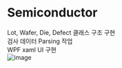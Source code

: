 # Semiconductor
Lot, Wafer, Die, Defect 클래스 구조 구현   
검사 데이터 Parsing 작업   
WPF xaml UI 구현   
![image](https://github.com/nanna29/Semiconductor/assets/87843494/589427ec-b5ce-48de-8738-4edc20b35ded)

